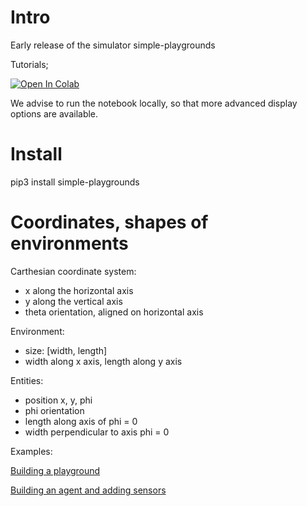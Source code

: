 # Intro

Early release of the simulator simple-playgrounds

Tutorials;

[![Open In Colab](https://colab.research.google.com/assets/colab-badge.svg)](  https://colab.research.google.com/github/mgarciaortiz/simple-playgrounds/blob/master/tutorials/example.ipynb)

We advise to run the notebook locally, so that more advanced display options are available.

# Install

pip3 install simple-playgrounds

# Coordinates, shapes of environments

Carthesian coordinate system:
- x along the horizontal axis
- y along the vertical axis
- theta orientation, aligned on horizontal axis


Environment:
- size: [width, length]
- width along x axis, length along y axis

Entities:
- position x, y, phi
- phi orientation
- length along axis of phi = 0
- width perpendicular to axis phi = 0

Examples:

[Building a playground](https://github.com/mgarciaortiz/simple-playgrounds/blob/master/simple_playgrounds/playgrounds/collection/test/test_scene_elements.py)

[Building an agent and adding sensors](https://github.com/mgarciaortiz/simple-playgrounds/blob/master/tests/test_sensors.py)

